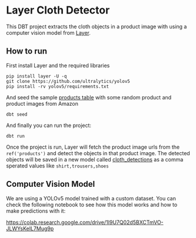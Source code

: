 # Layer Cloth Detector

This DBT project extracts the cloth objects in a product image with using a computer vision model from [Layer](https://app.layer.ai/layer/clothing/).

## How to run

First install Layer and the required libraries

```shell
pip install layer -U -q
git clone https://github.com/ultralytics/yolov5
pip install -rv yolov5/requirements.txt
```

And seed the sample [products table](seeds/products.csv) with some random product and product images from Amazon

```shell
dbt seed
```

And finally you can run the project:

```shell
dbt run
```

Once the project is run, Layer will fetch the product image urls from the `ref('products')` and detect the objects in that
product image. The detected objects will be saved in a new model called [cloth_detections](models/products/cloth_detections.sql) as a comma sperated values like `shirt,trousers,shoes`

## Computer Vision Model

We are using a YOLOv5 model trained with a custom dataset. You can check the following notebook to see how this model
works and how to make predictions with it:

https://colab.research.google.com/drive/1I9U7Q02d5BXCTmVO-JLWYsKeIL7Mug9p

